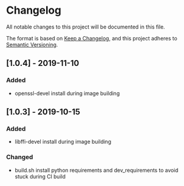 # Changelog
All notable changes to this project will be documented in this file.

The format is based on [Keep a Changelog](https://keepachangelog.com/en/1.0.0/),
and this project adheres to [Semantic Versioning](https://semver.org/spec/v2.0.0.html).

## [1.0.4] - 2019-11-10
### Added
- openssl-devel install during image building

## [1.0.3] - 2019-10-15
### Added
- libffi-devel install during image building

### Changed
- build.sh install python requirements and dev_requirements to avoid stuck during CI build
